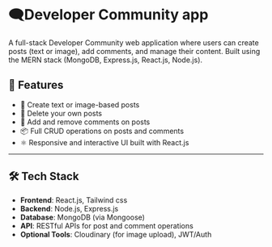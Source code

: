# 🗨️Developer Community app

A full-stack Developer Community web application where users can create posts (text or image), add comments, and manage their content. Built using the MERN stack (MongoDB, Express.js, React.js, Node.js).

## 🚀 Features

- 📝 Create text or image-based posts
- 🧹 Delete your own posts
- 💬 Add and remove comments on posts
- 📦 Full CRUD operations on posts and comments
- ⚛️ Responsive and interactive UI built with React.js

---

## 🛠 Tech Stack
- **Frontend**: React.js, Tailwind css
- **Backend**: Node.js, Express.js
- **Database**: MongoDB (via Mongoose)
- **API**: RESTful APIs for post and comment operations
- **Optional Tools**: Cloudinary (for image upload), JWT/Auth

